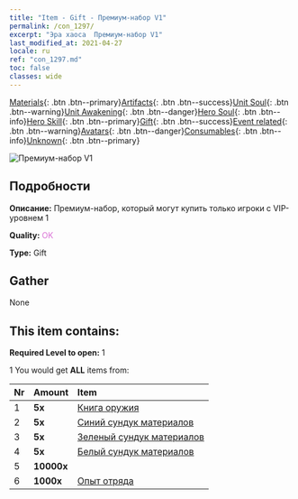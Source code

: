 ```yaml
---
title: "Item - Gift - Премиум-набор V1"
permalink: /con_1297/
excerpt: "Эра хаоса  Премиум-набор V1"
last_modified_at: 2021-04-27
locale: ru
ref: "con_1297.md"
toc: false
classes: wide
---
```

 [Materials](/ItemsRU/){: .btn .btn--primary}[Artifacts](/ItemsRU/Artifacts/){: .btn .btn--success}[Unit Soul](/ItemsRU/UnitSoul/){: .btn .btn--warning}[Unit Awakening](/ItemsRU/UnitAwakening/){: .btn .btn--danger}[Hero Soul](/ItemsRU/HeroSoul/){: .btn .btn--info}[Hero Skill](/ItemsRU/HeroSkill/){: .btn .btn--primary}[Gift](/ItemsRU/Gift/){: .btn .btn--success}[Event related](/ItemsRU/Events/){: .btn .btn--warning}[Avatars](/ItemsRU/Avatars/){: .btn .btn--danger}[Consumables](/ItemsRU/Consumables/){: .btn .btn--info}[Unknown](/ItemsRU/Unknown/){: .btn .btn--primary}

 ![Премиум-набор V1](/images/t/i_905001.png)

## Подробности
 **Описание:** Премиум-набор, который могут купить только игроки с VIP-уровнем 1

 **Quality:** <span style="color: #DA70D6">OK</span>

 **Type:** Gift

## Gather

  None

## This item contains:

 **Required Level to open:** 1

 1 You would get **ALL** items  from:

  | Nr | Amount |     Item    |
  |:---|:-------|:------------|
  | 1 |  **5x** | [Книга оружия](/ItemsRU/mat_18/) |  | 
  | 2 |  **5x** | [Синий сундук материалов](/ItemsRU/con_1256/) |  | 
  | 3 |  **5x** | [Зеленый сундук материалов](/ItemsRU/con_1255/) |  | 
  | 4 |  **5x** | [Белый сундук материалов](/ItemsRU/con_1254/) |  | 
  | 5 |  **10000x** | <i class="fas fa-coins"/> |  | 
  | 6 |  **1000x** | [Опыт отряда](/ItemsRU/con_902/) |  | 
